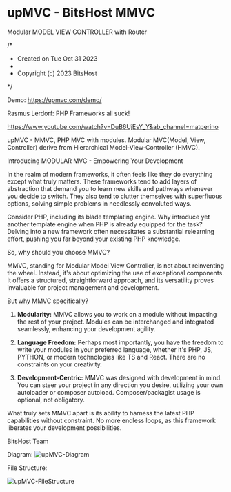 # upMVC - BitsHost MMVC
 Modular MODEL VIEW CONTROLLER with Router

 /*
 
 * Created on Tue Oct 31 2023
 *
 * Copyright (c) 2023 BitsHost

 */

Demo: https://upmvc.com/demo/
	

Rasmus Lerdorf: PHP Frameworks all suck!	

https://www.youtube.com/watch?v=DuB6UjEsY_Y&ab_channel=matperino


upMVC - MMVC, PHP MVC with modules. Modular MVC(Model, View, Controller) derive from Hierarchical Model‐View‐Controller (HMVC).	
											

Introducing MODULAR MVC - Empowering Your Development

In the realm of modern frameworks, it often feels like they do everything except what truly matters. These frameworks tend to add layers of abstraction that demand you to learn new skills and pathways whenever you decide to switch. They also tend to clutter themselves with superfluous options, solving simple problems in needlessly convoluted ways. 

Consider PHP, including its blade templating engine. Why introduce yet another template engine when PHP is already equipped for the task? Delving into a new framework often necessitates a substantial relearning effort, pushing you far beyond your existing PHP knowledge.

So, why should you choose MMVC?

MMVC, standing for Modular Model View Controller, is not about reinventing the wheel. Instead, it's about optimizing the use of exceptional components. It offers a structured, straightforward approach, and its versatility proves invaluable for project management and development.

But why MMVC specifically?

1. **Modularity:** MMVC allows you to work on a module without impacting the rest of your project. Modules can be interchanged and integrated seamlessly, enhancing your development agility.

2. **Language Freedom:** Perhaps most importantly, you have the freedom to write your modules in your preferred language, whether it's PHP, JS, PYTHON, or modern technologies like TS and React. There are no constraints on your creativity.

3. **Development-Centric:** MMVC was designed with development in mind. You can steer your project in any direction you desire, utilizing your own autoloader or composer autoload. Composer/packagist usage is optional, not obligatory.

What truly sets MMVC apart is its ability to harness the latest PHP capabilities without constraint. No more endless loops, as this framework liberates your development possibilities.


BitsHost Team

Diagram:
![upMVC-Diagram](https://github.com/BitsHost/upMVC/assets/23263143/b3d2ff6c-bff5-41c8-9dad-a08d1b7ad6c5)

 File Structure:



![upMVC-FileStructure ](https://github.com/BitsHost/upMVC/assets/23263143/d1a865cd-2d69-483a-85fe-56022e725cad)
